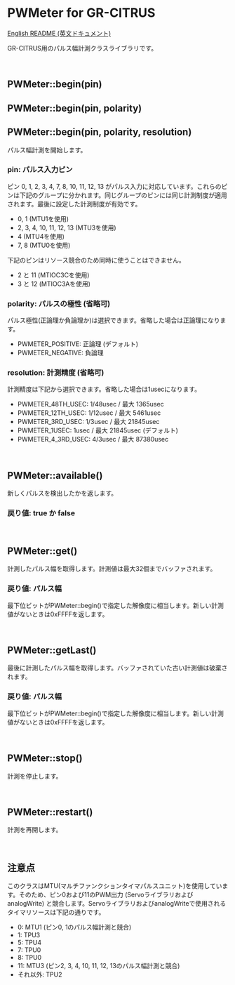 # PWMeter for GR-CITRUS
[English README (英文ドキュメント)](README.md)

GR-CITRUS用のパルス幅計測クラスライブラリです。

<br>

## PWMeter::begin(pin)
## PWMeter::begin(pin, polarity)
## PWMeter::begin(pin, polarity, resolution)
パルス幅計測を開始します。

### pin: パルス入力ピン
ピン 0, 1, 2, 3, 4, 7, 8, 10, 11, 12, 13 がパルス入力に対応しています。これらのピンは下記のグループに分かれます。同じグループのピンには同じ計測制度が適用されます。最後に設定した計測制度が有効です。

- 0, 1 (MTU1を使用)
- 2, 3, 4, 10, 11, 12, 13 (MTU3を使用)
- 4 (MTU4を使用)
- 7, 8 (MTU0を使用)

下記のピンはリソース競合のため同時に使うことはできません。

- 2 と 11 (MTIOC3Cを使用)
- 3 と 12 (MTIOC3Aを使用)

### polarity: パルスの極性 (省略可)
パルス極性(正論理か負論理か)は選択できます。省略した場合は正論理になります。
- PWMETER_POSITIVE: 正論理 (デフォルト)
- PWMETER_NEGATIVE: 負論理

### resolution: 計測精度 (省略可)
計測精度は下記から選択できます。省略した場合は1usecになります。

- PWMETER_48TH_USEC: 1/48usec / 最大 1365usec
- PWMETER_12TH_USEC: 1/12usec / 最大 5461usec
- PWMETER_3RD_USEC: 1/3usec / 最大 21845usec
- PWMETER_1USEC: 1usec / 最大 21845usec (デフォルト)
- PWMETER_4_3RD_USEC: 4/3usec / 最大 87380usec

<br>

## PWMeter::available()
新しくパルスを検出したかを返します。

### 戻り値: true か false

<br>

## PWMeter::get()
計測したパルス幅を取得します。計測値は最大32個までバッファされます。

### 戻り値: パルス幅
最下位ビットがPWMeter::begin()で指定した解像度に相当します。新しい計測値がないときは0xFFFFを返します。

<br>

## PWMeter::getLast()
最後に計測したパルス幅を取得します。バッファされていた古い計測値は破棄されます。

### 戻り値: パルス幅
最下位ビットがPWMeter::begin()で指定した解像度に相当します。新しい計測値がないときは0xFFFFを返します。

<br>

## PWMeter::stop()

計測を停止します。

<br>

## PWMeter::restart()

計測を再開します。

<br>

## 注意点
このクラスはMTU(マルチファンクションタイマパルスユニット)を使用しています。そのため、ピン0および11のPWM出力 (ServoライブラリおよびanalogWrite) と競合します。ServoライブラリおよびanalogWriteで使用されるタイマリソースは下記の通りです。
- 0: MTU1 (ピン0, 1のパルス幅計測と競合)
- 1: TPU3
- 5: TPU4
- 7: TPU0
- 8: TPU0
- 11: MTU3 (ピン2, 3, 4, 10, 11, 12, 13のパルス幅計測と競合)
- それ以外: TPU2
